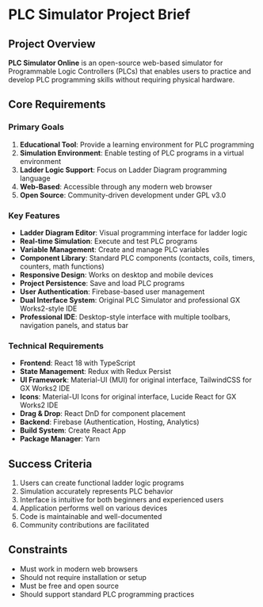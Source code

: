 # PLC Simulator Project Brief

## Project Overview
**PLC Simulator Online** is an open-source web-based simulator for Programmable Logic Controllers (PLCs) that enables users to practice and develop PLC programming skills without requiring physical hardware.

## Core Requirements

### Primary Goals
1. **Educational Tool**: Provide a learning environment for PLC programming
2. **Simulation Environment**: Enable testing of PLC programs in a virtual environment
3. **Ladder Logic Support**: Focus on Ladder Diagram programming language
4. **Web-Based**: Accessible through any modern web browser
5. **Open Source**: Community-driven development under GPL v3.0

### Key Features
- **Ladder Diagram Editor**: Visual programming interface for ladder logic
- **Real-time Simulation**: Execute and test PLC programs
- **Variable Management**: Create and manage PLC variables
- **Component Library**: Standard PLC components (contacts, coils, timers, counters, math functions)
- **Responsive Design**: Works on desktop and mobile devices
- **Project Persistence**: Save and load PLC programs
- **User Authentication**: Firebase-based user management
- **Dual Interface System**: Original PLC Simulator and professional GX Works2-style IDE
- **Professional IDE**: Desktop-style interface with multiple toolbars, navigation panels, and status bar

### Technical Requirements
- **Frontend**: React 18 with TypeScript
- **State Management**: Redux with Redux Persist
- **UI Framework**: Material-UI (MUI) for original interface, TailwindCSS for GX Works2 IDE
- **Icons**: Material-UI Icons for original interface, Lucide React for GX Works2 IDE
- **Drag & Drop**: React DnD for component placement
- **Backend**: Firebase (Authentication, Hosting, Analytics)
- **Build System**: Create React App
- **Package Manager**: Yarn

## Success Criteria
1. Users can create functional ladder logic programs
2. Simulation accurately represents PLC behavior
3. Interface is intuitive for both beginners and experienced users
4. Application performs well on various devices
5. Code is maintainable and well-documented
6. Community contributions are facilitated

## Constraints
- Must work in modern web browsers
- Should not require installation or setup
- Must be free and open source
- Should support standard PLC programming practices
